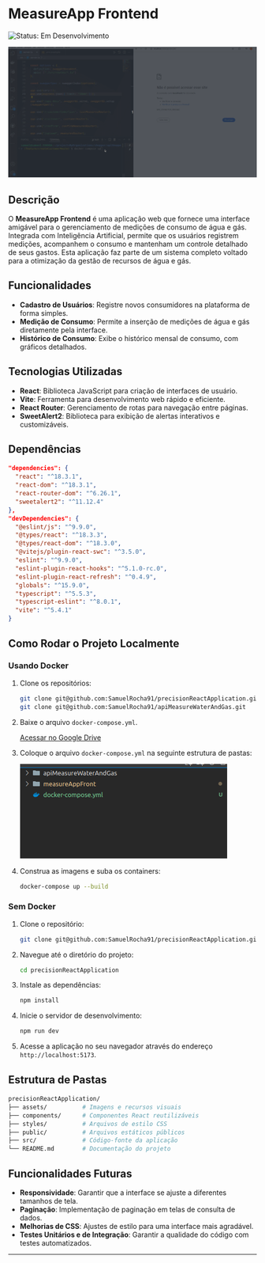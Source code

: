 # MeasureApp Frontend

![Status: Em Desenvolvimento](https://img.shields.io/badge/status-em%20desenvolvimento-yellow)

![Demonstração da Aplicação](./gifs/apiMeasure.gif)

## Descrição

O **MeasureApp Frontend** é uma aplicação web que fornece uma interface amigável para o gerenciamento de medições de consumo de água e gás. Integrada com Inteligência Artificial, permite que os usuários registrem medições, acompanhem o consumo e mantenham um controle detalhado de seus gastos. Esta aplicação faz parte de um sistema completo voltado para a otimização da gestão de recursos de água e gás.

## Funcionalidades

- **Cadastro de Usuários**: Registre novos consumidores na plataforma de forma simples.
- **Medição de Consumo**: Permite a inserção de medições de água e gás diretamente pela interface.
- **Histórico de Consumo**: Exibe o histórico mensal de consumo, com gráficos detalhados.

## Tecnologias Utilizadas

- **React**: Biblioteca JavaScript para criação de interfaces de usuário.
- **Vite**: Ferramenta para desenvolvimento web rápido e eficiente.
- **React Router**: Gerenciamento de rotas para navegação entre páginas.
- **SweetAlert2**: Biblioteca para exibição de alertas interativos e customizáveis.

## Dependências

```json
"dependencies": {
  "react": "^18.3.1",
  "react-dom": "^18.3.1",
  "react-router-dom": "^6.26.1",
  "sweetalert2": "^11.12.4"
},
"devDependencies": {
  "@eslint/js": "^9.9.0",
  "@types/react": "^18.3.3",
  "@types/react-dom": "^18.3.0",
  "@vitejs/plugin-react-swc": "^3.5.0",
  "eslint": "^9.9.0",
  "eslint-plugin-react-hooks": "^5.1.0-rc.0",
  "eslint-plugin-react-refresh": "^0.4.9",
  "globals": "^15.9.0",
  "typescript": "^5.5.3",
  "typescript-eslint": "^8.0.1",
  "vite": "^5.4.1"
}
```

## Como Rodar o Projeto Localmente

### Usando Docker

1. Clone os repositórios:

   ```bash
   git clone git@github.com:SamuelRocha91/precisionReactApplication.git
   git clone git@github.com:SamuelRocha91/apiMeasureWaterAndGas.git
   ```

2. Baixe o arquivo `docker-compose.yml`.

   [Acessar no Google Drive](https://drive.google.com/file/d/1kzs-DJGCvYImBQAqr1GI-zwoNha_b8tA/view?usp=sharing)

3. Coloque o arquivo `docker-compose.yml` na seguinte estrutura de pastas:
   
   ![Hierarquia de Pastas](./public/pastasDocker.png)

4. Construa as imagens e suba os containers:

   ```bash
   docker-compose up --build
   ```

### Sem Docker

1. Clone o repositório:

   ```bash
   git clone git@github.com:SamuelRocha91/precisionReactApplication.git
   ```

2. Navegue até o diretório do projeto:

   ```bash
   cd precisionReactApplication
   ```

3. Instale as dependências:

   ```bash
   npm install
   ```

4. Inicie o servidor de desenvolvimento:

   ```bash
   npm run dev
   ```

5. Acesse a aplicação no seu navegador através do endereço `http://localhost:5173`.

## Estrutura de Pastas

```bash
precisionReactApplication/
├── assets/          # Imagens e recursos visuais
├── components/      # Componentes React reutilizáveis
├── styles/          # Arquivos de estilo CSS
├── public/          # Arquivos estáticos públicos
├── src/             # Código-fonte da aplicação
└── README.md        # Documentação do projeto
```

## Funcionalidades Futuras

- **Responsividade**: Garantir que a interface se ajuste a diferentes tamanhos de tela.
- **Paginação**: Implementação de paginação em telas de consulta de dados.
- **Melhorias de CSS**: Ajustes de estilo para uma interface mais agradável.
- **Testes Unitários e de Integração**: Garantir a qualidade do código com testes automatizados.

---
